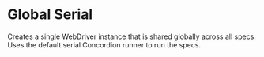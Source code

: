 # Global Serial
Creates a single WebDriver instance that is shared globally across all specs.
Uses the default serial Concordion runner to run the specs.